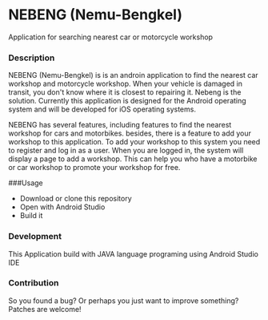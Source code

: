 # NEBENG (Nemu-Bengkel)
Application for searching nearest car or motorcycle workshop

### Description
NEBENG (Nemu-Bengkel) is is an androin application to find the nearest car workshop and motorcycle workshop. When your vehicle is damaged in transit, you don't know where it is closest to repairing it. Nebeng is the solution. Currently this application is designed for the Android operating system and will be developed for iOS operating systems.

NEBENG has several features, including features to find the nearest workshop for cars and motorbikes. besides, there is a feature to add your workshop to this application. To add your workshop to this system you need to register and log in as a user. When you are logged in, the system will display a page to add a workshop. This can help you who have a motorbike or car workshop to promote your workshop for free.

###Usage
- Download or clone this repository
- Open with Android Studio
- Build it

### Development
This Application build with JAVA language programing using Android Studio IDE

### Contribution
So you found a bug? Or perhaps you just want to improve something? Patches are welcome!
